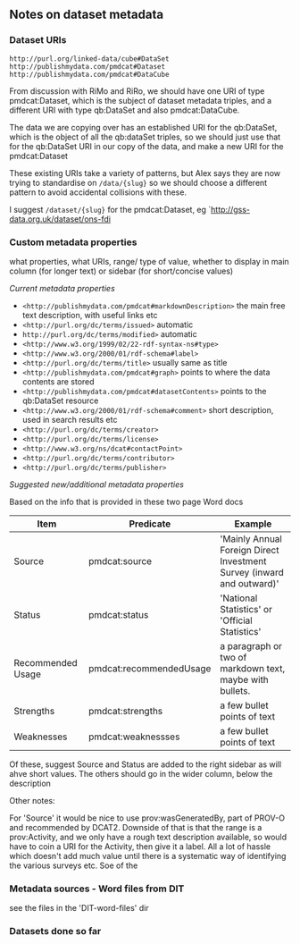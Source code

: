 ## Notes on dataset metadata

### Dataset URIs

```
http://purl.org/linked-data/cube#DataSet
http://publishmydata.com/pmdcat#Dataset
http://publishmydata.com/pmdcat#DataCube
```

From discussion with RiMo and RiRo, we should have one URI of type pmdcat:Dataset, which is the subject of dataset metadata triples, and a different URI with type qb:DataSet and also pmdcat:DataCube.

The data we are copying over has an established URI for the qb:DataSet, which is the object of all the <obs> qb:dataSet <ds> triples, so we should just use that for the  qb:DataSet URI in our copy of the data, and make a new URI for the pmdcat:Dataset
  
These existing URIs take a variety of patterns, but Alex says they are now trying to standardise on `/data/{slug}` so we should choose a different pattern to avoid accidental collisions with these.

I suggest `/dataset/{slug}` for the pmdcat:Dataset, eg `http://gss-data.org.uk/dataset/ons-fdi



### Custom metadata properties

what properties, what URIs, range/ type of value, whether to display in main column (for longer text) or sidebar (for short/concise values)

*Current metadata properties*


* `<http://publishmydata.com/pmdcat#markdownDescription>` the main free text description, with useful links etc
* `<http://purl.org/dc/terms/issued>` automatic
* `http://purl.org/dc/terms/modified>` automatic
* `<http://www.w3.org/1999/02/22-rdf-syntax-ns#type>`
* `<http://www.w3.org/2000/01/rdf-schema#label>` 
* `<http://purl.org/dc/terms/title>` usually same as title
* `<http://publishmydata.com/pmdcat#graph>` points to where the data contents are stored
* `<http://publishmydata.com/pmdcat#datasetContents>` points to the qb:DataSet resource
* `<http://www.w3.org/2000/01/rdf-schema#comment>` short description, used in search results etc
* `<http://purl.org/dc/terms/creator>`
* `<http://purl.org/dc/terms/license>`
* `<http://www.w3.org/ns/dcat#contactPoint>`
* `<http://purl.org/dc/terms/contributor>`
* `<http://purl.org/dc/terms/publisher>`

*Suggested new/additional metadata properties*

Based on the info that is provided in these two page Word docs

| Item       | Predicate          | Example               |
|------------|--------------------|-----------------------|
|Source      |  pmdcat:source     | 'Mainly Annual Foreign Direct Investment Survey (inward and outward)' |      
|Status      |  pmdcat:status     | 'National Statistics' or 'Official Statistics'                        |
|Recommended Usage |   pmdcat:recommendedUsage           | a paragraph or two of markdown text, maybe with bullets. |
|Strengths |    pmdcat:strengths              | a few bullet points of text  |
|Weaknesses | pmdcat:weaknessses                 | a few bullet points of text  |

Of these, suggest Source and Status are added to the right sidebar as will ahve short values.  The others should go in the wider column, below the description

Other notes:

For 'Source' it would be nice to use prov:wasGeneratedBy, part of PROV-O and recommended by DCAT2.  Downside of that is that the range is a prov:Activity, and we only have a rough text description available, so would have to coin a URI for the Activity, then give it a label. All a lot of hassle which doesn't add much value until there is a systematic way of identifying the various surveys etc.  Soe of the 

### Metadata sources - Word files from DIT

see the files in the 'DIT-word-files' dir

### Datasets done so far
